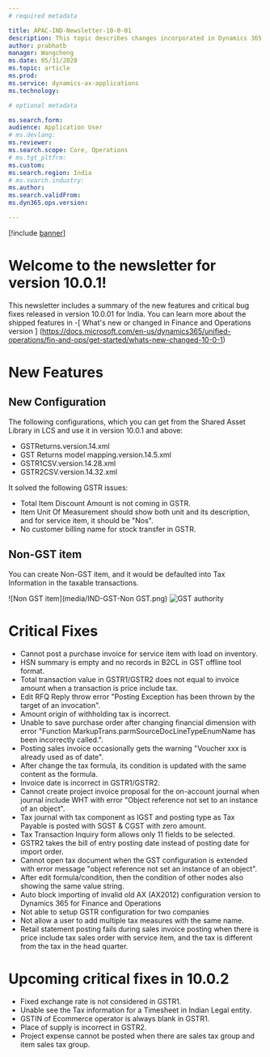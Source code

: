 ```yaml
---
# required metadata

title: APAC-IND-Newsletter-10-0-01
description: This topic describes changes incorporated in Dynamics 365 Application version 10-0-01
author: prabhatb
manager: Wangcheng
ms.date: 05/31/2020
ms.topic: article
ms.prod: 
ms.service: dynamics-ax-applications
ms.technology: 

# optional metadata

ms.search.form: 
audience: Application User
# ms.devlang: 
ms.reviewer: 
ms.search.scope: Core, Operations
# ms.tgt_pltfrm: 
ms.custom: 
ms.search.region: India
# ms.search.industry: 
ms.author: 
ms.search.validFrom: 
ms.dyn365.ops.version: 

---
```

[!include [banner](../includes/banner.md)]

# Welcome to the newsletter for version 10.0.1! 

This newsletter includes a summary of the new features and critical bug fixes released in version 10.0.01 for India.
You can learn more about the shipped features in 
-[ What's new or changed in Finance and Operations version ] (https://docs.microsoft.com/en-us/dynamics365/unified-operations/fin-and-ops/get-started/whats-new-changed-10-0-1)

# New Features
## New Configuration 
The following configurations, which you can get from the Shared Asset Library in LCS and use it in version 10.0.1 and above:
 
- GSTReturns.version.14.xml
- GST Returns model mapping.version.14.5.xml
- GSTR1CSV.version.14.28.xml
- GSTR2CSV.version.14.32.xml
 
It solved the following GSTR issues:
- Total Item Discount Amount is not coming in GSTR.
- Item Unit Of Measurement should show both unit and its description, and for service item, it should be "Nos".
- No customer billing name for stock transfer in GSTR.

## Non-GST item
You can create Non-GST item, and it would be defaulted into Tax Information in the taxable transactions.

![Non GST item](media/IND-GST-Non GST.png)
![GST authority](media/GST-authority.png)

# Critical Fixes 

- Cannot post a purchase invoice for service item with load on inventory.
- HSN summary is empty and no records in B2CL in GST offline tool format.
- Total transaction value in GSTR1/GSTR2 does not equal to invoice amount when a transaction is price include tax.
- Edit RFQ Reply throw error "Posting Exception has been thrown by the target of an invocation".
- Amount origin of withholding tax is incorrect.
- Unable to save purchase order after changing financial dimension with error "Function MarkupTrans.parmSourceDocLineTypeEnumName
  has  been incorrectly called.".
- Posting sales invoice occasionally gets the warning "Voucher xxx is already used as of date".
- After change the tax formula, its condition is updated with the same content as the formula.
- Invoice date is incorrect in GSTR1/GSTR2.
- Cannot create project invoice proposal for the on-account journal when journal include WHT with error "Object reference not
  set to an instance of an object".
-	Tax journal with tax component as IGST and posting type as Tax Payable is posted with SGST & CGST with zero amount.
- Tax Transaction Inquiry form allows only 11 fields to be selected.
- GSTR2 takes the bill of entry posting date instead of posting date for import order.
- Cannot open tax document when the GST configuration is extended with error message "object reference not set an
  instance of an object".
- After edit formula/condition, then the condition of other nodes also showing the same value string.
- Auto block importing of invalid old AX (AX2012) configuration version to Dynamics 365 for Finance and Operations
- Not able to setup GSTR configuration for two companies
- Not allow a user to add multiple tax measures with the same name.
- Retail statement posting fails during sales invoice posting when there is price include tax sales order with service item, 
  and the tax is different from the tax in the head quarter.

# Upcoming critical fixes in 10.0.2 

- Fixed exchange rate is not considered in GSTR1.
- Unable see the Tax information for a Timesheet in Indian Legal entity.
- GSTIN of Ecommerce operator is always blank in GSTR1.
- Place of supply is incorrect in GSTR2.
- Project expense cannot be posted when there are sales tax group and item sales tax group. 
